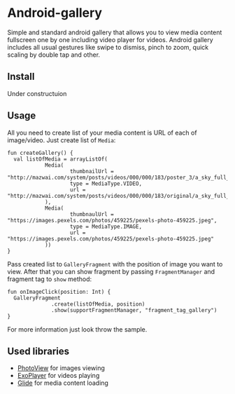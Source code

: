 # Android-gallery
Simple and standard android gallery that allows you to view media content fullscreen one by one including video player for videos.
Android gallery includes all usual gestures like swipe to dismiss, pinch to zoom, quick scaling by double tap and other. 

## Install
Under constructuion
## Usage
All you need to create list of your media content is URL of each of image/video. 
Just create list of `Media`:
```
fun createGallery() {
  val listOfMedia = arrayListOf(
            Media(
                    thumbnailUrl = "http://mazwai.com/system/posts/videos/000/000/183/poster_3/a_sky_full_of_stars.png", 
                    type = MediaType.VIDEO,
                    url = "http://mazwai.com/system/posts/videos/000/000/183/original/a_sky_full_of_stars.mp4"
            ),
            Media(
                    thumbnaulUrl = "https://images.pexels.com/photos/459225/pexels-photo-459225.jpeg",
                    type = MediaType.IMAGE,
                    url = "https://images.pexels.com/photos/459225/pexels-photo-459225.jpeg"
            ))
}
```  
Pass created list to `GalleryFragment` with the position of image you want to view. 
After that you can show fragment by passing `FragmentManager` and fragment tag to `show` method:
```
fun onImageClick(position: Int) {
  GalleryFragment
              .create(listOfMedia, position)
              .show(supportFragmentManager, "fragment_tag_gallery")
}
```
For more information just look throw the sample.
## Used libraries
* [PhotoView](https://github.com/chrisbanes/PhotoView) for images viewing
* [ExoPlayer](https://github.com/google/ExoPlayer) for videos playing
* [Glide](https://github.com/bumptech/glide) for media content loading
